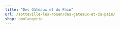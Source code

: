 ```yaml
---
title: "Des Gâteaux et du Pain"
url: /sotteville-les-rouen/des-gateaux-et-du-pain/
shop: boulangerie
---
```

